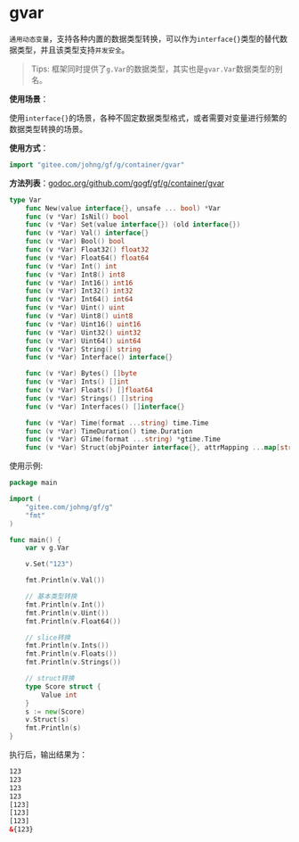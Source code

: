 # gvar

`通用动态变量`，支持各种内置的数据类型转换，可以作为`interface{}`类型的替代数据类型，并且该类型支持`并发安全`。

> Tips: 框架同时提供了`g.Var`的数据类型，其实也是`gvar.Var`数据类型的别名。

**使用场景**：

使用`interface{}`的场景，各种不固定数据类型格式，或者需要对变量进行频繁的数据类型转换的场景。

**使用方式**：
```go
import "gitee.com/johng/gf/g/container/gvar"
```

**方法列表**：[godoc.org/github.com/gogf/gf/g/container/gvar](https://godoc.org/github.com/gogf/gf/g/container/gvar)
```go
type Var
    func New(value interface{}, unsafe ... bool) *Var
    func (v *Var) IsNil() bool
    func (v *Var) Set(value interface{}) (old interface{})
    func (v *Var) Val() interface{}
    func (v *Var) Bool() bool
    func (v *Var) Float32() float32
    func (v *Var) Float64() float64
    func (v *Var) Int() int
    func (v *Var) Int8() int8
    func (v *Var) Int16() int16
    func (v *Var) Int32() int32
    func (v *Var) Int64() int64
    func (v *Var) Uint() uint
    func (v *Var) Uint8() uint8
    func (v *Var) Uint16() uint16
    func (v *Var) Uint32() uint32
    func (v *Var) Uint64() uint64
    func (v *Var) String() string
    func (v *Var) Interface() interface{}

    func (v *Var) Bytes() []byte
    func (v *Var) Ints() []int
    func (v *Var) Floats() []float64
    func (v *Var) Strings() []string
    func (v *Var) Interfaces() []interface{}

    func (v *Var) Time(format ...string) time.Time
    func (v *Var) TimeDuration() time.Duration
    func (v *Var) GTime(format ...string) *gtime.Time
    func (v *Var) Struct(objPointer interface{}, attrMapping ...map[string]string) error
```

使用示例:

```go
package main

import (
    "gitee.com/johng/gf/g"
    "fmt"
)

func main() {
    var v g.Var

    v.Set("123")

    fmt.Println(v.Val())

    // 基本类型转换
    fmt.Println(v.Int())
    fmt.Println(v.Uint())
    fmt.Println(v.Float64())

    // slice转换
    fmt.Println(v.Ints())
    fmt.Println(v.Floats())
    fmt.Println(v.Strings())

    // struct转换
    type Score struct {
        Value int
    }
    s := new(Score)
    v.Struct(s)
    fmt.Println(s)
}
```

执行后，输出结果为：

```html
123
123
123
123
[123]
[123]
[123]
&{123}
```

